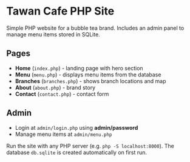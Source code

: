 # Tawan Cafe PHP Site

Simple PHP website for a bubble tea brand. Includes an admin panel to manage menu items stored in SQLite.

## Pages
- **Home** (`index.php`) - landing page with hero section
- **Menu** (`menu.php`) - displays menu items from the database
- **Branches** (`branches.php`) - shows branch locations and map
- **About** (`about.php`) - brand story
- **Contact** (`contact.php`) - contact form

## Admin
- Login at `admin/login.php` using **admin/password**
- Manage menu items at `admin/menu.php`

Run the site with any PHP server (e.g. `php -S localhost:8000`). The database `db.sqlite` is created automatically on first run.
